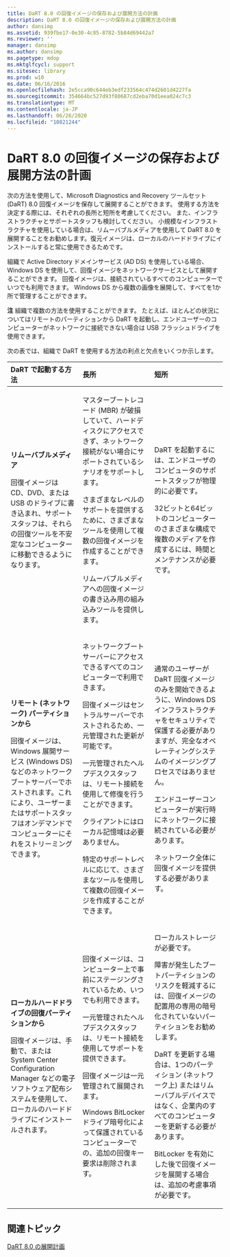 ```yaml
---
title: DaRT 8.0 の回復イメージの保存および展開方法の計画
description: DaRT 8.0 の回復イメージの保存および展開方法の計画
author: dansimp
ms.assetid: 939fbe17-0e30-4c85-8782-5b84d69442a7
ms.reviewer: ''
manager: dansimp
ms.author: dansimp
ms.pagetype: mdop
ms.mktglfcycl: support
ms.sitesec: library
ms.prod: w10
ms.date: 06/16/2016
ms.openlocfilehash: 2e5cca90c644eb3edf233564c474d2601d4227fa
ms.sourcegitcommit: 354664bc527d93f80687cd2eba70d1eea024c7c3
ms.translationtype: MT
ms.contentlocale: ja-JP
ms.lasthandoff: 06/26/2020
ms.locfileid: "10821244"
---
```

# DaRT 8.0 の回復イメージの保存および展開方法の計画


次の方法を使用して、Microsoft Diagnostics and Recovery ツールセット (DaRT) 8.0 回復イメージを保存して展開することができます。 使用する方法を決定する際には、それぞれの長所と短所を考慮してください。 また、インフラストラクチャとサポートスタッフも検討してください。 小規模なインフラストラクチャを使用している場合は、リムーバブルメディアを使用して DaRT 8.0 を展開することをお勧めします。復元イメージは、ローカルのハードドライブにインストールすると常に使用できるためです。

組織で Active Directory ドメインサービス (AD DS) を使用している場合、Windows DS を使用して、回復イメージをネットワークサービスとして展開することができます。 回復イメージは、接続されているすべてのコンピューターでいつでも利用できます。 Windows DS から複数の画像を展開して、すべてを1か所で管理することができます。

**注** 組織で複数の方法を使用することができます。 たとえば、ほとんどの状況についてはリモートのパーティションから DaRT を起動し、エンドユーザーのコンピューターがネットワークに接続できない場合は USB フラッシュドライブを使用できます。

 

次の表では、組織で DaRT を使用する方法の利点と欠点をいくつか示します。

<table>
<colgroup>
<col width="33%" />
<col width="33%" />
<col width="33%" />
</colgroup>
<thead>
<tr class="header">
<th align="left">DaRT で起動する方法</th>
<th align="left">長所</th>
<th align="left">短所</th>
</tr>
</thead>
<tbody>
<tr class="odd">
<td align="left"><p><strong>リムーバブルメディア</strong></p>
<p>回復イメージは CD、DVD、または USB のドライブに書き込まれ、サポートスタッフは、それらの回復ツールを不安定なコンピューターに移動できるようになります。</p></td>
<td align="left"><p>マスターブートレコード (MBR) が破損していて、ハードディスクにアクセスできず、ネットワーク接続がない場合にサポートされているシナリオをサポートします。</p>
<p>さまざまなレベルのサポートを提供するために、さまざまなツールを使用して複数の回復イメージを作成することができます。</p>
<p>リムーバブルメディアへの回復イメージの書き込み用の組み込みツールを提供します。</p></td>
<td align="left"><p>DaRT を起動するには、エンドユーザのコンピュータのサポートスタッフが物理的に必要です。</p>
<p>32ビットと64ビットのコンピューターのさまざまな構成で複数のメディアを作成するには、時間とメンテナンスが必要です。</p></td>
</tr>
<tr class="even">
<td align="left"><p><strong>リモート (ネットワーク) パーティションから</strong></p>
<p>回復イメージは、Windows 展開サービス (Windows DS) などのネットワークブートサーバーでホストされます。これにより、ユーザーまたはサポートスタッフはオンデマンドでコンピューターにそれをストリーミングできます。</p></td>
<td align="left"><p>ネットワークブートサーバーにアクセスできるすべてのコンピューターで利用できます。</p>
<p>回復イメージはセントラルサーバーでホストされるため、一元管理された更新が可能です。</p>
<p>一元管理されたヘルプデスクスタッフは、リモート接続を使用して修復を行うことができます。</p>
<p>クライアントにはローカル記憶域は必要ありません。</p>
<p>特定のサポートレベルに応じて、さまざまなツールを使用して複数の回復イメージを作成することができます。</p></td>
<td align="left"><p>通常のユーザーが DaRT 回復イメージのみを開始できるように、Windows DS インフラストラクチャをセキュリティで保護する必要がありますが、完全なオペレーティングシステムのイメージングプロセスではありません。</p>
<p></p>
<p></p>
<p>エンドユーザーコンピューターが実行時にネットワークに接続されている必要があります。</p>
<p>ネットワーク全体に回復イメージを提供する必要があります。</p></td>
</tr>
<tr class="odd">
<td align="left"><p><strong>ローカルハードドライブの回復パーティションから</strong></p>
<p>回復イメージは、手動で、または System Center Configuration Manager などの電子ソフトウェア配布システムを使用して、ローカルのハードドライブにインストールされます。</p></td>
<td align="left"><p>回復イメージは、コンピューター上で事前にステージングされているため、いつでも利用できます。</p>
<p>一元管理されたヘルプデスクスタッフは、リモート接続を使用してサポートを提供できます。</p>
<p>回復イメージは一元管理されて展開されます。</p>
<p>Windows BitLocker ドライブ暗号化によって保護されているコンピューターでの、追加の回復キー要求は削除されます。</p></td>
<td align="left"><p>ローカルストレージが必要です。</p>
<p>障害が発生したブートパーティションのリスクを軽減するには、回復イメージの配置用の専用の暗号化されていないパーティションをお勧めします。</p>
<p>DaRT を更新する場合は、1つのパーティション (ネットワーク上) またはリムーバブルデバイスではなく、企業内のすべてのコンピューターを更新する必要があります。</p>
<p>BitLocker を有効にした後で回復イメージを展開する場合は、追加の考慮事項が必要です。</p></td>
</tr>
</tbody>
</table>

 

## 関連トピック


[DaRT 8.0 の展開計画](planning-to-deploy-dart-80-dart-8.md)

 

 





